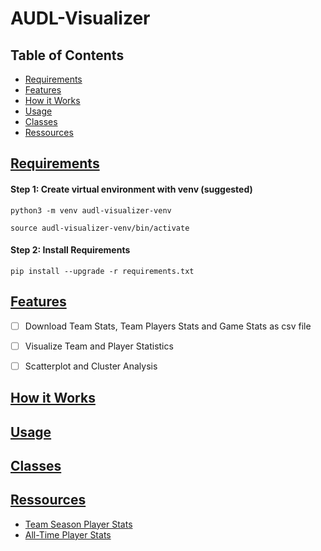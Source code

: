 # AUDL-Visualizer

## Table of Contents

- [Requirements](#requirements)
- [Features](#features)
- [How it Works](#how-it-works)
- [Usage](#usage)
- [Classes](#classes)
- [Ressources](#ressources)

## [Requirements](#requirements)

#### Step 1: Create virtual environment with venv (suggested)

`` python3 -m venv audl-visualizer-venv ``

`` source audl-visualizer-venv/bin/activate ``

#### Step 2: Install Requirements

`` pip install --upgrade -r requirements.txt ``


## [Features](#features)

- [ ] Download Team Stats, Team Players Stats and Game Stats as csv file
- [ ] Visualize Team and Player Statistics
- [ ] Scatterplot and Cluster Analysis


## [How it Works](#how-it-works)
## [Usage](#usage)
## [Classes](#classes)
## [Ressources](#ressources)

- [Team Season Player Stats](https://theaudl.com/stats/team-season-players)
- [All-Time Player Stats](https://theaudl.com/stats/players-all-time)
